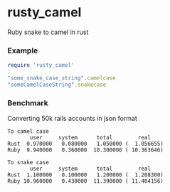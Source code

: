 # rusty_camel
Ruby snake to camel in rust

### Example
``` ruby
require 'rusty_camel'

"some_snake_case_string".camelcase
"someCamelCaseString".snakecase

```

### Benchmark
Converting 50k rails accounts in json format 
```
To camel case
       user     system      total        real
Rust  0.970000   0.080000   1.050000 (  1.056655)
Ruby  9.940000   0.360000  10.300000 ( 10.363646)

To snake case
       user     system      total        real
Rust  1.100000   0.100000   1.200000 (  1.208300)
Ruby 10.960000   0.430000  11.390000 ( 11.404156)
```
